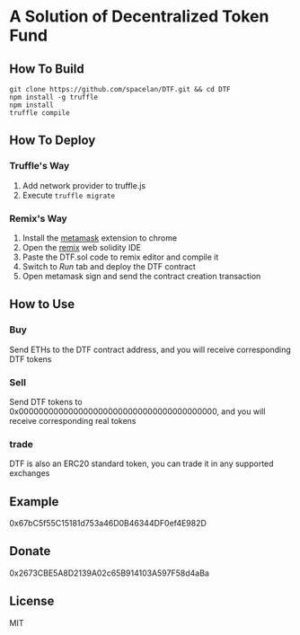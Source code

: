 # A Solution of Decentralized Token Fund

## How To Build

```shell
git clone https://github.com/spacelan/DTF.git && cd DTF
npm install -g truffle
npm install
truffle compile
```

## How To Deploy

### Truffle's Way

1. Add network provider to truffle.js
2. Execute `truffle migrate`

### Remix's Way

1. Install the [metamask](https://metamask.io/) extension to chrome
2. Open the [remix](https://remix.ethereum.org) web solidity IDE
3. Paste the DTF.sol code to remix editor and compile it
4. Switch to *Run* tab and deploy the DTF contract
5. Open metamask sign and send the contract creation transaction

## How to Use

### Buy

Send ETHs to the DTF contract address, and you will receive corresponding DTF tokens

### Sell

Send DTF tokens to 0x0000000000000000000000000000000000000000, and you will receive corresponding real tokens

### trade

DTF is also an ERC20 standard token, you can trade it in any supported exchanges

## Example

0x67bC5f55C15181d753a46D0B46344DF0ef4E982D

## Donate

0x2673CBE5A8D2139A02c65B914103A597F58d4aBa

## License

MIT